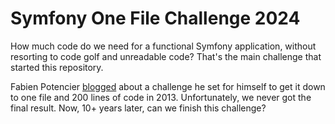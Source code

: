 Symfony One File Challenge 2024
===============================

How much code do we need for a functional Symfony application, without
resorting to code golf and unreadable code? That's the main challenge that
started this repository.

Fabien Potencier [blogged][blog] about a challenge he set for himself to
get it down to one file and 200 lines of code in 2013. Unfortunately, we
never got the final result. Now, 10+ years later, can we finish this
challenge?

[blog]: https://fabien.potencier.org/packing-a-symfony-full-stack-framework-application-in-one-file-introduction.html
